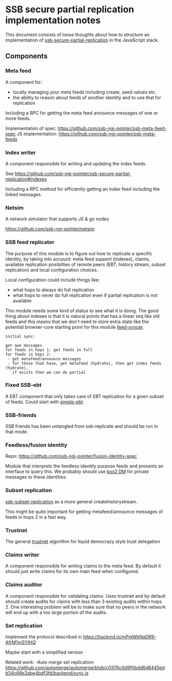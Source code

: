 # SSB secure partial replication implementation notes

This document consists of loose thoughts about how to structure an
implementation of [ssb-secure-partial-replication] in the JavaScript
stack.

## Components

### Meta feed

A component for:
 - locally managing your meta feeds including create, seed values etc.
 - the ability to reason about feeds of another identity and to use
   that for replication

Including a RPC for getting the meta feed announce messages of one or
more feeds.

Implementation of spec: https://github.com/ssb-ngi-pointer/ssb-meta-feed-spec
JS implementation: https://github.com/ssb-ngi-pointer/ssb-meta-feeds

### Index writer

A component responsible for writing and updating the index feeds.

See https://github.com/ssb-ngi-pointer/ssb-secure-partial-replication#indexes

Including a RPC method for efficiently getting an index feed including
the linked messages.

### Netsim

A network simulator that supports JS & go nodes

https://github.com/ssb-ngi-pointer/netsim

### SSB feed replicator

The purpose of this module is to figure out how to replicate a
specific identity, by taking into account: meta feed support
(indexes), claims, available replication posibilties of remote peers
(EBT, history stream, subset replication) and local configuration
choices.

Local configuration could include things like: 
 - what hops to always do full replication
 - what hops to never do full replication even if partial replication
   is not available
   
This module needs some kind of status to see what it is doing. The
good thing about indexes is that it is natural points that has a
linear seq like old feeds and this means that we don't need to store
extra state like the potential browser-core starting point for this
module
[feed-syncer](https://github.com/arj03/ssb-browser-core/blob/master/feed-syncer.js).

```
initial sync:

get own messages
for feeds in hops 1: get feeds in full
for feeds in hops 2:
 - get metafeed/announce messages
 - for those that have, get metafeed (hydrate), then get index feeds (hydrate),
   if exists then we can do partial
```

### Fixed SSB-ebt

A EBT component that only takes care of EBT replication for a given
subset of feeds. Could start with
[simple-ebt](https://github.com/arj03/ssb-browser-core/blob/master/simple-ebt.js).

### SSB-friends

SSB friends has been untangled from ssb-replicate and should be run in
that mode.

### Feedless/fusion identity

Repo: https://github.com/ssb-ngi-pointer/fusion-identity-spec

Module that interprets the feedless identity purpose feeds and
presents an interface to query this. We probably should use [box2 DM]
for private messages to these identities.

### Subset replication

[ssb-subset-replication] as a more general createhistorystream.

This might be quite important for getting metafeed/announce messages
of feeds in hops 2 in a fast way.

### Trustnet

The general [trustnet] algorithm for liquid democrazy style trust
delegation

### Claims writer

A component responsible for writing claims to the meta feed. By
default it should just write claims for its own main feed when
configured.

### Claims auditor

A component responsible for validating claims. Uses trustnet and by
default should create audits for claims with less than 3 existing
audits within hops 2. One interesting problem will be to make sure
that no peers in the network will end up with a too large portion of
the audits.

### Set replication

Implement the protocol described in https://hackmd.io/mPmWbNaDR9-AfrM1mSYtHQ

Maybe start with a simplified version

Related work:
 -Auto merge set replication: https://github.com/automerge/automerge/blob/c0376c0d9f0bdd6d8445edb34c68e2abe4bdf3fd/backend/sync.js


[ssb-secure-partial-replication]: https://github.com/ssb-ngi-pointer/ssb-secure-partial-replication
[ssb-subset-replication]: https://github.com/ssb-ngi-pointer/ssb-subset-replication
[trustnet]: https://github.com/cblgh/trustnet
[ssb-fixtures]: https://github.com/ssb-ngi-pointer/ssb-fixtures/
[box2 DM]: https://github.com/ssbc/private-group-spec/blob/master/direct-messages/README.md
